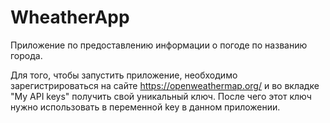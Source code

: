 # WheatherApp
Приложение по предоставлению информации о погоде по названию города.

Для того, чтобы запустить приложение, необходимо зарегистрироваться на сайте https://openweathermap.org/ и во вкладке "My API keys" получить свой уникальный ключ. После чего этот ключ нужно использовать в переменной key в данном приложении. 

